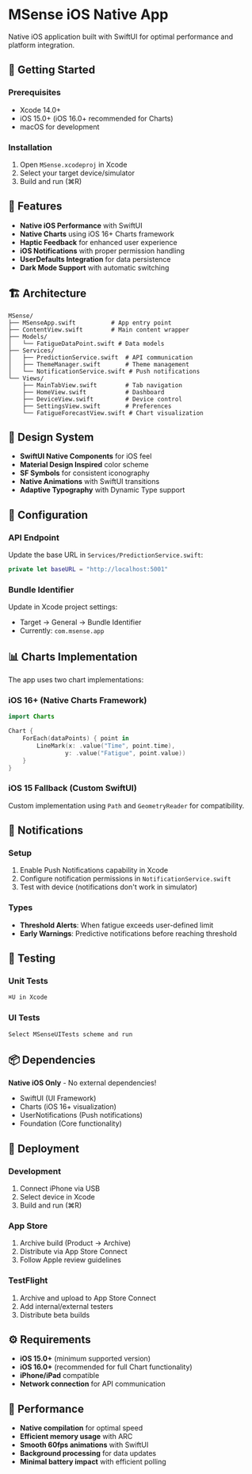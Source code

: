 # MSense iOS Native App

Native iOS application built with SwiftUI for optimal performance and platform integration.

## 🚀 Getting Started

### Prerequisites
- Xcode 14.0+
- iOS 15.0+ (iOS 16.0+ recommended for Charts)
- macOS for development

### Installation
1. Open `MSense.xcodeproj` in Xcode
2. Select your target device/simulator
3. Build and run (⌘R)

## 📱 Features

- **Native iOS Performance** with SwiftUI
- **Native Charts** using iOS 16+ Charts framework
- **Haptic Feedback** for enhanced user experience
- **iOS Notifications** with proper permission handling
- **UserDefaults Integration** for data persistence
- **Dark Mode Support** with automatic switching

## 🏗️ Architecture

```
MSense/
├── MSenseApp.swift          # App entry point
├── ContentView.swift        # Main content wrapper
├── Models/
│   └── FatigueDataPoint.swift # Data models
├── Services/
│   ├── PredictionService.swift  # API communication
│   ├── ThemeManager.swift       # Theme management
│   └── NotificationService.swift # Push notifications
└── Views/
    ├── MainTabView.swift        # Tab navigation
    ├── HomeView.swift           # Dashboard
    ├── DeviceView.swift         # Device control
    ├── SettingsView.swift       # Preferences
    └── FatigueForecastView.swift # Chart visualization
```

## 🎨 Design System

- **SwiftUI Native Components** for iOS feel
- **Material Design Inspired** color scheme
- **SF Symbols** for consistent iconography
- **Native Animations** with SwiftUI transitions
- **Adaptive Typography** with Dynamic Type support

## 🔧 Configuration

### API Endpoint
Update the base URL in `Services/PredictionService.swift`:
```swift
private let baseURL = "http://localhost:5001"
```

### Bundle Identifier
Update in Xcode project settings:
- Target → General → Bundle Identifier
- Currently: `com.msense.app`

## 📊 Charts Implementation

The app uses two chart implementations:

### iOS 16+ (Native Charts Framework)
```swift
import Charts

Chart {
    ForEach(dataPoints) { point in
        LineMark(x: .value("Time", point.time), 
                y: .value("Fatigue", point.value))
    }
}
```

### iOS 15 Fallback (Custom SwiftUI)
Custom implementation using `Path` and `GeometryReader` for compatibility.

## 🔔 Notifications

### Setup
1. Enable Push Notifications capability in Xcode
2. Configure notification permissions in `NotificationService.swift`
3. Test with device (notifications don't work in simulator)

### Types
- **Threshold Alerts**: When fatigue exceeds user-defined limit
- **Early Warnings**: Predictive notifications before reaching threshold

## 🧪 Testing

### Unit Tests
```bash
⌘U in Xcode
```

### UI Tests  
```bash
Select MSenseUITests scheme and run
```

## 📦 Dependencies

**Native iOS Only** - No external dependencies!
- SwiftUI (UI Framework)
- Charts (iOS 16+ visualization)
- UserNotifications (Push notifications)
- Foundation (Core functionality)

## 🚀 Deployment

### Development
1. Connect iPhone via USB
2. Select device in Xcode
3. Build and run (⌘R)

### App Store
1. Archive build (Product → Archive)
2. Distribute via App Store Connect
3. Follow Apple review guidelines

### TestFlight
1. Archive and upload to App Store Connect
2. Add internal/external testers
3. Distribute beta builds

## ⚙️ Requirements

- **iOS 15.0+** (minimum supported version)
- **iOS 16.0+** (recommended for full Chart functionality)
- **iPhone/iPad** compatible
- **Network connection** for API communication

## 🎯 Performance

- **Native compilation** for optimal speed
- **Efficient memory usage** with ARC
- **Smooth 60fps animations** with SwiftUI
- **Background processing** for data updates
- **Minimal battery impact** with efficient polling
